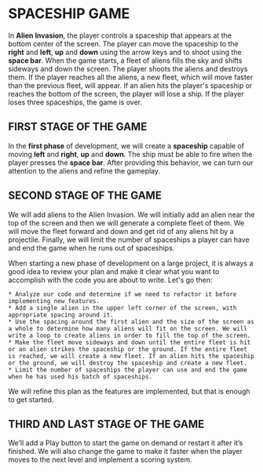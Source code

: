 # SPACESHIP GAME

In **Alien Invasion**, the player controls a spaceship that appears at the bottom center of the screen. The player can move the spaceship to the **right** and **left**, **up** and **down** using the arrow keys and to shoot using the **space bar**. When the game starts, a fleet of aliens fills the sky and shifts sideways and down the screen. The player shoots the aliens and destroys them. If the player reaches all the aliens, a new fleet, which will move faster than the previous fleet, will appear. If an alien hits the player's spaceship or reaches the bottom of the screen, the player will lose a ship. If the player loses three spaceships, the game is over.

## FIRST STAGE OF THE GAME

In the **first phase** of development, we will create a **spaceship** capable of moving **left** and **right**, **up** and **down**. The ship must be able to fire when the player presses the **space bar**. After providing this behavior, we can turn our attention to the aliens and refine the gameplay.

## SECOND STAGE OF THE GAME

We will add aliens to the Alien Invasion. We will initially add an alien near the top of the screen and then we will generate a complete fleet of them. We will move the fleet forward and down and get rid of any aliens hit by a projectile. Finally, we will limit the number of spaceships a player can have and end the game when he runs out of spaceships.

 When starting a new phase of development on a large project, it is always a good idea to review your plan and make it clear what you want to accomplish with the code you are about to write. Let's go then:

    * Analyze our code and determine if we need to refactor it before implementing new features.
    * Add a single alien in the upper left corner of the screen, with appropriate spacing around it.
    * Use the spacing around the first alien and the size of the screen as a whole to determine how many aliens will fit on the screen. We will write a loop to create aliens in order to fill the top of the screen.
    * Make the fleet move sideways and down until the entire fleet is hit or an alien strikes the spaceship or the ground. If the entire fleet is reached, we will create a new fleet. If an alien hits the spaceship or the ground, we will destroy the spaceship and create a new fleet.
    * Limit the number of spaceships the player can use and end the game when he has used his batch of spaceships.

We will refine this plan as the features are implemented, but that is enough to get started.

## THIRD AND LAST STAGE OF THE GAME

We’ll add a Play button to start the game on demand or restart it after it’s finished. We will also change the game to make it faster when the player moves to the next level and implement a scoring system.
